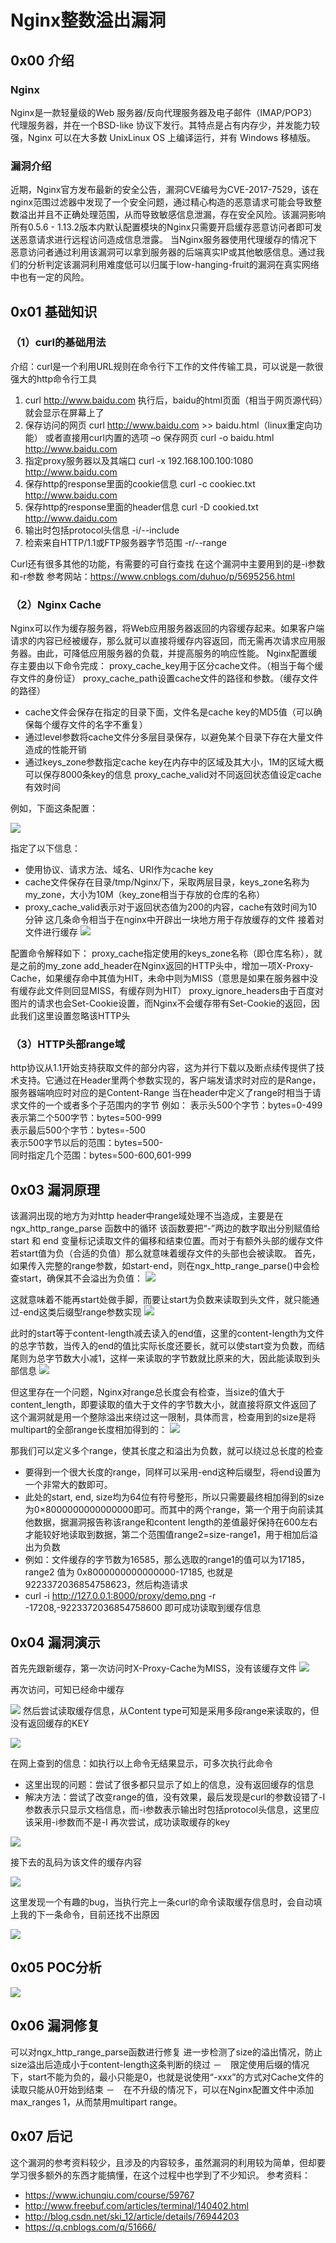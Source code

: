 # Nginx整数溢出漏洞

## 0x00 介绍
### Nginx
Nginx是一款轻量级的Web 服务器/反向代理服务器及电子邮件（IMAP/POP3）代理服务器，并在一个BSD-like 协议下发行。其特点是占有内存少，并发能力较强，Nginx 可以在大多数 UnixLinux OS 上编译运行，并有 Windows 移植版。
### 漏洞介绍
近期，Nginx官方发布最新的安全公告，漏洞CVE编号为CVE-2017-7529，该在nginx范围过滤器中发现了一个安全问题，通过精心构造的恶意请求可能会导致整数溢出并且不正确处理范围，从而导致敏感信息泄漏，存在安全风险。该漏洞影响所有0.5.6 - 1.13.2版本内默认配置模块的Nginx只需要开启缓存恶意访问者即可发送恶意请求进行远程访问造成信息泄露。
当Nginx服务器使用代理缓存的情况下恶意访问者通过利用该漏洞可以拿到服务器的后端真实IP或其他敏感信息。通过我们的分析判定该漏洞利用难度低可以归属于low-hanging-fruit的漏洞在真实网络中也有一定的风险。




## 0x01 基础知识
### （1）curl的基础用法
介绍：curl是一个利用URL规则在命令行下工作的文件传输工具，可以说是一款很强大的http命令行工具
1.  curl http://www.baidu.com
执行后，baidu的html页面（相当于网页源代码）就会显示在屏幕上了
2.	保存访问的网页 curl http://www.baidu.com >> baidu.html（linux重定向功能）
或者直接用curl内置的选项 –o 保存网页
curl -o baidu.html http://www.baidu.com
3.	指定proxy服务器以及其端口
curl -x 192.168.100.100:1080 http://www.baidu.com
4.	保存http的response里面的cookie信息
curl -c cookiec.txt  http://www.baidu.com
5.	保存http的response里面的header信息
curl -D cookied.txt http://www.daidu.com
6.  输出时包括protocol头信息   -i/--include 
7.  检索来自HTTP/1.1或FTP服务器字节范围  -r/--range <range> 

Curl还有很多其他的功能，有需要的可自行查找
在这个漏洞中主要用到的是-i参数和-r参数
参考网站：https://www.cnblogs.com/duhuo/p/5695256.html
### （2）Nginx Cache
Nginx可以作为缓存服务器，将Web应用服务器返回的内容缓存起来。如果客户端请求的内容已经被缓存，那么就可以直接将缓存内容返回，而无需再次请求应用服务器。由此，可降低应用服务器的负载，并提高服务的响应性能。
Nginx配置缓存主要由以下命令完成：
proxy_cache_key用于区分cache文件。（相当于每个缓存文件的身份证）
proxy_cache_path设置cache文件的路径和参数。（缓存文件的路径）
- cache文件会保存在指定的目录下面，文件名是cache key的MD5值（可以确保每个缓存文件的名字不重复）
- 通过level参数将cache文件分多层目录保存，以避免某个目录下存在大量文件造成的性能开销
- 通过keys_zone参数指定cache key在内存中的区域及其大小，1M的区域大概可以保存8000条key的信息
proxy_cache_valid对不同返回状态值设定cache有效时间

例如，下面这条配置：

![](https://raw.githubusercontent.com/luckyLXF/Xp0int_share_weekly/master/nginx/image001.png)

指定了以下信息：

- 使用协议、请求方法、域名、URI作为cache key
- cache文件保存在目录/tmp/Nginx/下，采取两层目录，keys_zone名称为my_zone，大小为10M（key_zone相当于存放的仓库的名称）
- proxy_cache_valid表示对于返回状态值为200的内容，cache有效时间为10分钟
这几条命令相当于在nginx中开辟出一块地方用于存放缓存的文件
接着对文件进行缓存
![](https://raw.githubusercontent.com/luckyLXF/Xp0int_share_weekly/master/nginx/image002.png)

配置命令解释如下：
proxy_cache指定使用的keys_zone名称（即仓库名称），就是之前的my_zone
add_header在Nginx返回的HTTP头中，增加一项X-Proxy-Cache，如果缓存命中其值为HIT，未命中则为MISS（意思是如果在服务器中没有缓存此文件则回显MISS，有缓存则为HIT）
proxy_ignore_headers由于百度对图片的请求也会Set-Cookie设置，而Nginx不会缓存带有Set-Cookie的返回，因此我们这里设置忽略该HTTP头

### （3）HTTP头部range域

http协议从1.1开始支持获取文件的部分内容，这为并行下载以及断点续传提供了技术支持。它通过在Header里两个参数实现的，客户端发请求时对应的是Range，服务器端响应时对应的是Content-Range
当在header中定义了range时相当于请求文件的一个或者多个子范围内的字节
例如：
表示头500个字节：bytes=0-499  
表示第二个500字节：bytes=500-999  
表示最后500个字节：bytes=-500  
表示500字节以后的范围：bytes=500-  
同时指定几个范围：bytes=500-600,601-999 







## 0x03 漏洞原理
该漏洞出现的地方为对http header中range域处理不当造成，主要是在ngx_http_range_parse 函数中的循环
该函数要把“-”两边的数字取出分别赋值给 start 和 end 变量标记读取文件的偏移和结束位置。而对于有额外头部的缓存文件若start值为负（合适的负值）那么就意味着缓存文件的头部也会被读取。
首先，如果传入完整的range参数，如start-end，则在ngx_http_range_parse()中会检查start，确保其不会溢出为负值：
![](https://raw.githubusercontent.com/luckyLXF/Xp0int_share_weekly/master/nginx/image003.png)

这就意味着不能再start处做手脚，而要让start为负数来读取到头文件，就只能通过-end这类后缀型range参数实现
![](https://raw.githubusercontent.com/luckyLXF/Xp0int_share_weekly/master/nginx/image005.png)

此时的start等于content-length减去读入的end值，这里的content-length为文件的总字节数，当传入的end的值比实际长度还要长，就可以使start变为负数，而结尾则为总字节数大小减1，这样一来读取的字节数就比原来的大，因此能读取到头部信息
![](https://raw.githubusercontent.com/luckyLXF/Xp0int_share_weekly/master/nginx/image006.png)

但这里存在一个问题，Nginx对range总长度会有检查，当size的值大于content_length，即要读取的值大于文件的字节数大小，就直接将原文件返回了
这个漏洞就是用一个整除溢出来绕过这一限制，具体而言，检查用到的size是将multipart的全部range长度相加得到的：
![](https://raw.githubusercontent.com/luckyLXF/Xp0int_share_weekly/master/nginx/image009.png)

那我们可以定义多个range，使其长度之和溢出为负数，就可以绕过总长度的检查

- 要得到一个很大长度的range，同样可以采用-end这种后缀型，将end设置为一个非常大的数即可。
- 此处的start, end, size均为64位有符号整形，所以只需要最终相加得到的size为0×8000000000000000即可。而其中的两个range，第一个用于向前读其他数据，据漏洞报告称该range和content length的差值最好保持在600左右才能较好地读取到数据，第二个范围值range2=size-range1，用于相加后溢出为负数
- 例如：文件缓存的字节数为16585，那么选取的range1的值可以为17185，range2 值为 0x8000000000000000-17185, 也就是 9223372036854758623，然后构造请求
- curl -i http://127.0.0.1:8000/proxy/demo.png -r -17208,-9223372036854758600
即可成功读取到缓存信息









## 0x04 漏洞演示
首先先跟新缓存，第一次访问时X-Proxy-Cache为MISS，没有该缓存文件
![](https://raw.githubusercontent.com/luckyLXF/Xp0int_share_weekly/master/nginx/image010.png)

再次访问，可知已经命中缓存

![](https://raw.githubusercontent.com/luckyLXF/Xp0int_share_weekly/master/nginx/image013.jpg)
然后尝试读取缓存信息，从Content type可知是采用多段range来读取的，但没有返回缓存的KEY

![](https://raw.githubusercontent.com/luckyLXF/Xp0int_share_weekly/master/nginx/image015.png)


在网上查到的信息：如执行以上命令无结果显示，可多次执行此命令

- 这里出现的问题：尝试了很多都只显示了如上的信息，没有返回缓存的信息
- 解决方法：尝试了改变range的值，没有效果，最后发现是curl的参数设错了-I参数表示只显示文档信息，而-i参数表示输出时包括protocol头信息，这里应该采用-i参数而不是-I
再次尝试，成功读取缓存的key

![](https://github.com/luckyLXF/Xp0int_share_weekly/blob/master/nginx/image017.jpg?raw=true)

接下去的乱码为该文件的缓存内容

![](https://github.com/luckyLXF/Xp0int_share_weekly/blob/master/nginx/image019.jpg?raw=true)

这里发现一个有趣的bug，当执行完上一条curl的命令读取缓存信息时，会自动填上我的下一条命令，目前还找不出原因

![](https://github.com/luckyLXF/Xp0int_share_weekly/blob/master/nginx/image021.jpg?raw=true)





## 0x05 POC分析
![](https://raw.githubusercontent.com/luckyLXF/Xp0int_share_weekly/master/nginx/image022.png)








## 0x06 漏洞修复
可以对ngx_http_range_parse函数进行修复
进一步检测了size的溢出情况，防止size溢出后造成小于content-length这条判断的绕过 
－　限定使用后缀的情况下，start不能为负的，最小只能是0，也就是说使用“-xxx”的方式对Cache文件的读取只能从0开始到结束
－　在不升级的情况下，可以在Nginx配置文件中添加max_ranges 1，从而禁用multipart range。


## 0x07 后记
这个漏洞的参考资料较少，且涉及的内容较多，虽然漏洞的利用较为简单，但却要学习很多额外的东西才能搞懂，在这个过程中也学到了不少知识。
参考资料：
- https://www.ichunqiu.com/course/59767
- http://www.freebuf.com/articles/terminal/140402.html
- http://blog.csdn.net/ski_12/article/details/76944203
- https://q.cnblogs.com/q/51666/










